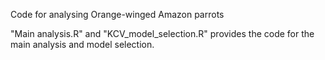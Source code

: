Code for analysing Orange-winged Amazon parrots

"Main analysis.R" and "KCV_model_selection.R" provides the code for the main analysis and model selection.
